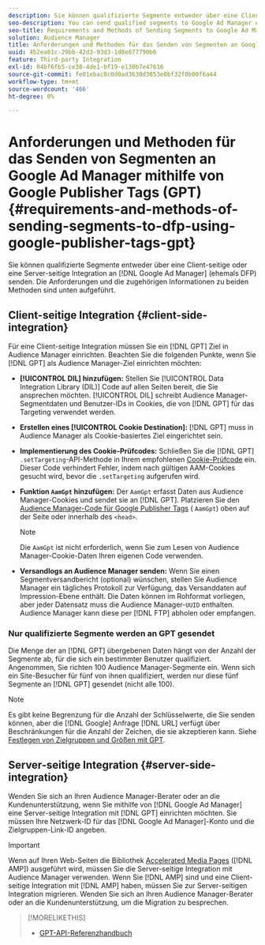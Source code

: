 ```yaml
---
description: Sie können qualifizierte Segmente entweder über eine Client-seitige oder eine Server-seitige Integration an Google Ad Manager senden. Die Anforderungen und die zugehörigen Informationen zu beiden Methoden sind unten aufgeführt.
seo-description: You can send qualified segments to Google Ad Manager either through a client-side or through a server-side integration. Requirements and related information about both methods are listed below.
seo-title: Requirements and Methods of Sending Segments to Google Ad Manager Using Google Publisher Tags (GPT)
solution: Audience Manager
title: Anforderungen und Methoden für das Senden von Segmenten an Google Ad Manager mithilfe von Google Publisher Tags (GPT)
uuid: 4b2ea81c-29bb-42d3-93d3-1d8e677790b6
feature: Third-party Integration
exl-id: 04bf6fb5-ce38-4de1-bf19-e130b7e47616
source-git-commit: fe01ebac8c0d0ad3630d3853e0bf32f0b00f6a44
workflow-type: tm+mt
source-wordcount: '466'
ht-degree: 0%

---
```


# Anforderungen und Methoden für das Senden von Segmenten an Google Ad Manager mithilfe von Google Publisher Tags (GPT) {#requirements-and-methods-of-sending-segments-to-dfp-using-google-publisher-tags-gpt}

Sie können qualifizierte Segmente entweder über eine Client-seitige oder eine Server-seitige Integration an [!DNL Google Ad Manager] (ehemals DFP) senden. Die Anforderungen und die zugehörigen Informationen zu beiden Methoden sind unten aufgeführt.

## Client-seitige Integration {#client-side-integration}

Für eine Client-seitige Integration müssen Sie ein [!DNL GPT] Ziel in Audience Manager einrichten. Beachten Sie die folgenden Punkte, wenn Sie [!DNL GPT] als Audience Manager-Ziel einrichten möchten:

* **[!UICONTROL DIL] hinzufügen:** Stellen Sie [!UICONTROL Data Integration Library (DIL)] Code auf allen Seiten bereit, die Sie ansprechen möchten. [!UICONTROL DIL] schreibt Audience Manager-Segmentdaten und Benutzer-IDs in Cookies, die von [!DNL GPT] für das Targeting verwendet werden.

* **Erstellen eines [!UICONTROL Cookie Destination]:** [!DNL GPT] muss in Audience Manager als Cookie-basiertes Ziel eingerichtet sein.

* **Implementierung des Cookie-Prüfcodes:** Schließen Sie die [!DNL GPT] `.setTargeting`-API-Methode in Ihrem empfohlenen [Cookie-Prüfcode](../../integration/gpt-aam-destination/gpt-aam-modify-api.md) ein. Dieser Code verhindert Fehler, indem nach gültigen AAM-Cookies gesucht wird, bevor die `.setTargeting` aufgerufen wird.

* **Funktion `AamGpt` hinzufügen:** Der `AamGpt` erfasst Daten aus Audience Manager-Cookies und sendet sie an [!DNL GPT]. Platzieren Sie den [Audience Manager-Code für Google Publisher Tags](../../integration/gpt-aam-destination/gpt-aam-aamgpt-code.md) ( `AamGpt`) oben auf der Seite oder innerhalb des `<head>`.

  >[!NOTE]
  >
  >Die `AamGpt` ist nicht erforderlich, wenn Sie zum Lesen von Audience Manager-Cookie-Daten Ihren eigenen Code verwenden.

* **Versandlogs an Audience Manager senden:** Wenn Sie einen Segmentversandbericht (optional) wünschen, stellen Sie Audience Manager ein tägliches Protokoll zur Verfügung, das Versanddaten auf Impression-Ebene enthält. Die Daten können im Rohformat vorliegen, aber jeder Datensatz muss die Audience Manager-`UUID` enthalten. Audience Manager kann diese per [!DNL FTP] abholen oder empfangen.

### Nur qualifizierte Segmente werden an GPT gesendet

Die Menge der an [!DNL GPT] übergebenen Daten hängt von der Anzahl der Segmente ab, für die sich ein bestimmter Benutzer qualifiziert. Angenommen, Sie richten 100 Audience Manager-Segmente ein. Wenn sich ein Site-Besucher für fünf von ihnen qualifiziert, werden nur diese fünf Segmente an [!DNL GPT] gesendet (nicht alle 100).

>[!NOTE]
>
>Es gibt keine Begrenzung für die Anzahl der Schlüsselwerte, die Sie senden können, aber die [!DNL Google] Anfrage [!DNL URL] verfügt über Beschränkungen für die Anzahl der Zeichen, die sie akzeptieren kann. Siehe [Festlegen von Zielgruppen und Größen mit GPT](https://support.google.com/dfp_premium/bin/answer.py?hl=en&answer=1697712).

## Server-seitige Integration {#server-side-integration}

Wenden Sie sich an Ihren Audience Manager-Berater oder an die Kundenunterstützung, wenn Sie mithilfe von [!DNL Google Ad Manager] eine Server-seitige Integration mit [!DNL GPT] einrichten möchten. Sie müssen Ihre Netzwerk-ID für das [!DNL Google Ad Manager]-Konto und die Zielgruppen-Link-ID angeben.

>[!IMPORTANT]
>
>Wenn auf Ihren Web-Seiten die Bibliothek [Accelerated Media Pages](https://www.ampproject.org/) ([!DNL AMP]) ausgeführt wird, müssen Sie die Server-seitige Integration mit Audience Manager verwenden. Wenn Sie [!DNL AMP] sind und eine Client-seitige Integration mit [!DNL AMP] haben, müssen Sie zur Server-seitigen Integration migrieren. Wenden Sie sich an Ihren Audience Manager-Berater oder an die Kundenunterstützung, um die Migration zu besprechen.

>[!MORELIKETHIS]
>
>* [GPT-API-Referenzhandbuch](https://support.google.com/dfp_premium/bin/answer.py?hl=en&answer=1650154)
